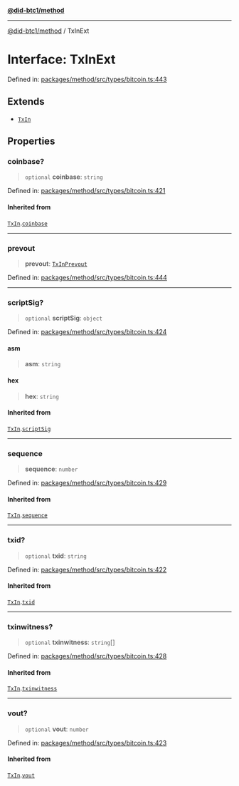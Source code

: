 [**@did-btc1/method**](../README.md)

***

[@did-btc1/method](../globals.md) / TxInExt

# Interface: TxInExt

Defined in: [packages/method/src/types/bitcoin.ts:443](https://github.com/dcdpr/did-btc1-js/blob/4ab6f9915d95beed9bc633644c9db1539395f512/packages/method/src/types/bitcoin.ts#L443)

## Extends

- [`TxIn`](../type-aliases/TxIn.md)

## Properties

### coinbase?

> `optional` **coinbase**: `string`

Defined in: [packages/method/src/types/bitcoin.ts:421](https://github.com/dcdpr/did-btc1-js/blob/4ab6f9915d95beed9bc633644c9db1539395f512/packages/method/src/types/bitcoin.ts#L421)

#### Inherited from

[`TxIn`](../type-aliases/TxIn.md).[`coinbase`](../type-aliases/TxIn.md#coinbase)

***

### prevout

> **prevout**: [`TxInPrevout`](../type-aliases/TxInPrevout.md)

Defined in: [packages/method/src/types/bitcoin.ts:444](https://github.com/dcdpr/did-btc1-js/blob/4ab6f9915d95beed9bc633644c9db1539395f512/packages/method/src/types/bitcoin.ts#L444)

***

### scriptSig?

> `optional` **scriptSig**: `object`

Defined in: [packages/method/src/types/bitcoin.ts:424](https://github.com/dcdpr/did-btc1-js/blob/4ab6f9915d95beed9bc633644c9db1539395f512/packages/method/src/types/bitcoin.ts#L424)

#### asm

> **asm**: `string`

#### hex

> **hex**: `string`

#### Inherited from

[`TxIn`](../type-aliases/TxIn.md).[`scriptSig`](../type-aliases/TxIn.md#scriptsig)

***

### sequence

> **sequence**: `number`

Defined in: [packages/method/src/types/bitcoin.ts:429](https://github.com/dcdpr/did-btc1-js/blob/4ab6f9915d95beed9bc633644c9db1539395f512/packages/method/src/types/bitcoin.ts#L429)

#### Inherited from

[`TxIn`](../type-aliases/TxIn.md).[`sequence`](../type-aliases/TxIn.md#sequence)

***

### txid?

> `optional` **txid**: `string`

Defined in: [packages/method/src/types/bitcoin.ts:422](https://github.com/dcdpr/did-btc1-js/blob/4ab6f9915d95beed9bc633644c9db1539395f512/packages/method/src/types/bitcoin.ts#L422)

#### Inherited from

[`TxIn`](../type-aliases/TxIn.md).[`txid`](../type-aliases/TxIn.md#txid)

***

### txinwitness?

> `optional` **txinwitness**: `string`[]

Defined in: [packages/method/src/types/bitcoin.ts:428](https://github.com/dcdpr/did-btc1-js/blob/4ab6f9915d95beed9bc633644c9db1539395f512/packages/method/src/types/bitcoin.ts#L428)

#### Inherited from

[`TxIn`](../type-aliases/TxIn.md).[`txinwitness`](../type-aliases/TxIn.md#txinwitness)

***

### vout?

> `optional` **vout**: `number`

Defined in: [packages/method/src/types/bitcoin.ts:423](https://github.com/dcdpr/did-btc1-js/blob/4ab6f9915d95beed9bc633644c9db1539395f512/packages/method/src/types/bitcoin.ts#L423)

#### Inherited from

[`TxIn`](../type-aliases/TxIn.md).[`vout`](../type-aliases/TxIn.md#vout)
